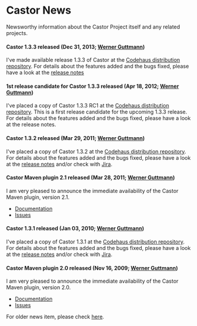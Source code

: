 # Castor News

Newsworthy information about the Castor Project itself and any related projects.

#### Castor 1.3.3 released (Dec 31, 2013; [Werner Guttmann](mailto:werner.guttmann@codehaus.org))

I've made available release 1.3.3 of Castor at the
[Codehaus distribution repository](http://dist.codehaus.org/castor/1.3.3/). For details about the features added and the bugs fixed, please have
a look at the [release notes](http://jira.codehaus.org/secure/ReleaseNote.jspa?projectId=10891&amp;version=18424)

#### 1st release candidate for Castor 1.3.3 released (Apr 18, 2012; [Werner Guttmann](mailto:werner.guttmann@codehaus.org))

I've placed a copy of Castor 1.3.3 RC1 at the
[Codehaus distribution repository](http://dist.codehaus.org/castor/1.3.3rc1/). This is a first release candidate for the upcoming 1.3.3 release. For details about the features added and the bugs fixed, please have a look at the release notes.

#### Castor 1.3.2 released (Mar 29, 2011; [Werner Guttmann](mailto:werner.guttmann@codehaus.org))

I've placed a copy of Castor 1.3.2 at the
[Codehaus distribution repository](http://dist.codehaus.org/castor/1.3.2/). For details about the features added and the bugs fixed, please have
a look at the [release notes](release-notes.html) and/or check with [Jira](http://jira.codehaus.org/browse/CASTOR).

#### Castor Maven plugin 2.1 released (Mar 28, 2011; [Werner Guttmann](mailto:werner.guttmann@codehaus.org))

I am very pleased to announce the immediate availability of the Castor Maven plugin, version 2.1.
                
* [Documentation](http://mojo.codehaus.org/castor-maven-plugin/)
* [Issues](http://jira.codehaus.org/browse/MCASTOR)

#### Castor 1.3.1 released (Jan 03, 2010; [Werner Guttmann](mailto:werner.guttmann@codehaus.org))

I've placed a copy of Castor 1.3.1 at the
[Codehaus distribution repository](http://dist.codehaus.org/castor/1.3.1/). For details about the features added and the bugs fixed, please have
a look at the [release notes](release-notes.html) and/or check with [Jira](http://jira.codehaus.org/browse/CASTOR).

#### Castor Maven plugin 2.0 released (Nov 16, 2009; [Werner Guttmann](mailto:werner.guttmann@codehaus.org))

I am very pleased to announce the immediate availability of the Castor Maven plugin, version 2.0.
                
* [Documentation](http://mojo.codehaus.org/castor-maven-plugin/)
* [Issues](http://jira.codehaus.org/browse/MCASTOR)

For older news item, please check [here](old-news.html).

